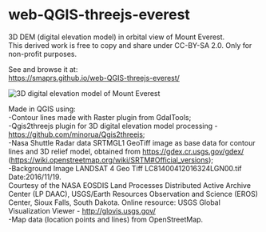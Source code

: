 # web-QGIS-threejs-everest
3D DEM (digital elevation model) in orbital view of Mount Everest.  
This derived work is free to copy and share under CC-BY-SA 2.0. Only for non-profit purposes.  
  
See and browse it at:  
https://smaprs.github.io/web-QGIS-threejs-everest/
  
 ![3D digital elevation model of Mount Everest](http://i.imgur.com/zQp4AVp.jpg)  
   
Made in QGIS using:  
-Contour lines made with Raster plugin from GdalTools;  
-Qgis2threejs plugin for 3D digital elevation model processing - https://github.com/minorua/Qgis2threejs;  
-Nasa Shuttle Radar data SRTMGL1 GeoTiff image as base data for contour lines and 3D relief model, obtained from https://gdex.cr.usgs.gov/gdex/ (https://wiki.openstreetmap.org/wiki/SRTM#Official_versions);  
-Background Image LANDSAT 4 Geo Tiff LC81400412016324LGN00.tif Date:2016/11/19.   
Courtesy of the NASA EOSDIS Land Processes Distributed Active Archive Center (LP DAAC), USGS/Earth Resources Observation and Science (EROS) Center, Sioux Falls, South Dakota. Online resource: USGS Global Visualization Viewer - http://glovis.usgs.gov/  
-Map data (location points and lines) from OpenStreetMap.  
